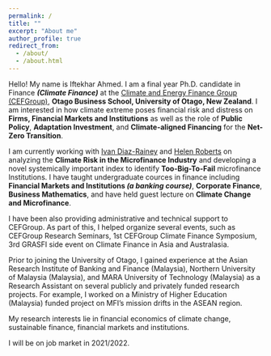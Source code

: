 ```yaml
---
permalink: /
title: ""
excerpt: "About me"
author_profile: true
redirect_from: 
  - /about/
  - /about.html
---
```


Hello! My name is Iftekhar Ahmed. I am a final year Ph.D. candidate in Finance ***(Climate Finance)*** at the [Climate and Energy Finance Group (CEFGroup)](https://blogs.otago.ac.nz/cefg/), **Otago Business School, University of Otago, New Zealand**. I am interested in how climate extreme poses financial risk and distress on **Firms, Financial Markets and Institutions** as well as the role of **Public Policy**, **Adaptation Investment**, and **Climate-aligned Financing** for the **Net-Zero Transition**.

I am currently working with [Ivan Diaz-Rainey](https://www.otago.ac.nz/accountancyfinance/staff/otago032953.html) and [Helen Roberts](https://www.otago.ac.nz/accountancyfinance/staff/helenroberts.html) on analyzing the **Climate Risk in the Microfinance Industry** and developing a novel systemically important index to identify **Too-Big-To-Fail** microfinance Institutions. I have taught undergraduate cources in finance including **Financial Markets and Institutions _(a banking course)_**, **Corporate Finance**, **Business Mathematics**, and have held guest lecture on **Climate Change and Microfinance**.

I have been also providing administrative and technical support to CEFGroup. As part of this, I helped organize several events, such as CEFGroup Research Seminars, 1st CEFGroup Climate Finance Symposium, 3rd GRASFI side event on Climate Finance in Asia and Australasia.

Prior to joining the University of Otago, I gained experience at the Asian Research Institute of Banking and Finance (Malaysia), Northern University of Malaysia (Malaysia), and MARA University of Technology (Malaysia) as a Research Assistant on several publicly and privately funded research projects. For example, I worked on a Ministry of Higher Education (Malaysia) funded project on MFI’s mission drifts in the ASEAN region.

My research interests lie in financial economics of climate change, sustainable finance, financial markets and institutions.

I will be on job market in 2021/2022.
